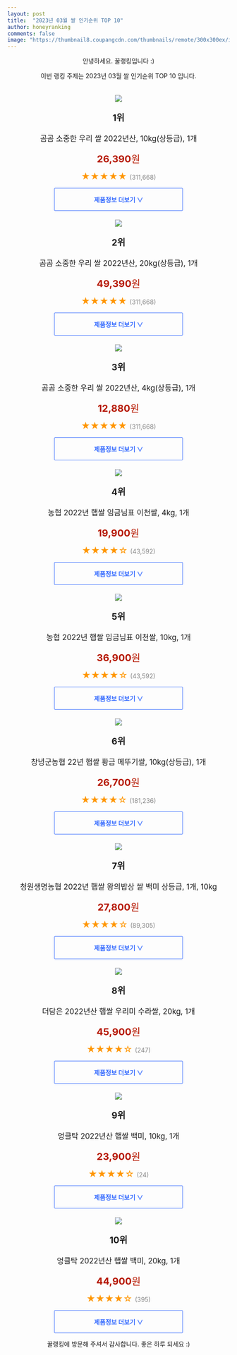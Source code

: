 ```yaml
---
layout: post
title:  "2023년 03월 쌀 인기순위 TOP 10"
author: honeyranking
comments: false
image: "https://thumbnail8.coupangcdn.com/thumbnails/remote/300x300ex/image/retail/images/5888952002116956-95a39f27-dc94-4e7c-8bd6-8016538325b4.jpg"
---
```

<p style="text-align: center;">안녕하세요. 꿀랭킹입니다 :)</p>
<p style="text-align: center;">이번 랭킹 주제는 2023년 03월 쌀 인기순위 TOP 10 입니다.</p><center><img src="https://thumbnail8.coupangcdn.com/thumbnails/remote/300x300ex/image/retail/images/5888952002116956-95a39f27-dc94-4e7c-8bd6-8016538325b4.jpg" style="margin-top:20px" /></center><p style="text-align: center; font-size: 20px"><b>1위</b></p><p style="text-align: center; font-size: 17px">곰곰 소중한 우리 쌀 2022년산, 10kg(상등급), 1개</p><p style="text-align: center;"><span style="color: #b61800; font-size: 22px;"><b>26,390</b>원</span></p><p style="text-align: center;"><span style="color: #ff9600; font-size: 20px;">★★★★★ </span><span style="color: #878787;">(311,668)</span></p><center><a href="https://link.coupang.com/a/SRleE"><div style="font-size: 14px; display: inline-block; padding: 15px 90px; color: #346aff; border-radius: 2px; border: 1px solid #346aff; cursor: pointer;"><b>제품정보 더보기 &or;</b></div></a></center><center><img src="https://thumbnail10.coupangcdn.com/thumbnails/remote/300x300ex/image/retail/images/6505473710356291-6dfa4c6b-b8d2-403b-a18a-484e557d2b76.jpg" style="margin-top:20px" /></center><p style="text-align: center; font-size: 20px"><b>2위</b></p><p style="text-align: center; font-size: 17px">곰곰 소중한 우리 쌀 2022년산, 20kg(상등급), 1개</p><p style="text-align: center;"><span style="color: #b61800; font-size: 22px;"><b>49,390</b>원</span></p><p style="text-align: center;"><span style="color: #ff9600; font-size: 20px;">★★★★★ </span><span style="color: #878787;">(311,668)</span></p><center><a href="https://link.coupang.com/a/SRleG"><div style="font-size: 14px; display: inline-block; padding: 15px 90px; color: #346aff; border-radius: 2px; border: 1px solid #346aff; cursor: pointer;"><b>제품정보 더보기 &or;</b></div></a></center><center><img src="https://thumbnail7.coupangcdn.com/thumbnails/remote/300x300ex/image/product/image/vendoritem/2018/12/26/4200250076/bd4e393b-df99-4810-9717-cdd1c06743ec.jpg" style="margin-top:20px" /></center><p style="text-align: center; font-size: 20px"><b>3위</b></p><p style="text-align: center; font-size: 17px">곰곰 소중한 우리 쌀 2022년산, 4kg(상등급), 1개</p><p style="text-align: center;"><span style="color: #b61800; font-size: 22px;"><b>12,880</b>원</span></p><p style="text-align: center;"><span style="color: #ff9600; font-size: 20px;">★★★★★ </span><span style="color: #878787;">(311,668)</span></p><center><a href="https://link.coupang.com/a/SRleH"><div style="font-size: 14px; display: inline-block; padding: 15px 90px; color: #346aff; border-radius: 2px; border: 1px solid #346aff; cursor: pointer;"><b>제품정보 더보기 &or;</b></div></a></center><center><img src="https://thumbnail7.coupangcdn.com/thumbnails/remote/300x300ex/image/retail/images/8841072789958586-0cdeba42-090a-4f78-acff-6de5336931bc.jpg" style="margin-top:20px" /></center><p style="text-align: center; font-size: 20px"><b>4위</b></p><p style="text-align: center; font-size: 17px">농협 2022년 햅쌀 임금님표 이천쌀, 4kg, 1개</p><p style="text-align: center;"><span style="color: #b61800; font-size: 22px;"><b>19,900</b>원</span></p><p style="text-align: center;"><span style="color: #ff9600; font-size: 20px;">★★★★☆ </span><span style="color: #878787;">(43,592)</span></p><center><a href="https://link.coupang.com/a/SRleK"><div style="font-size: 14px; display: inline-block; padding: 15px 90px; color: #346aff; border-radius: 2px; border: 1px solid #346aff; cursor: pointer;"><b>제품정보 더보기 &or;</b></div></a></center><center><img src="https://thumbnail8.coupangcdn.com/thumbnails/remote/300x300ex/image/retail/images/8841707962109198-cb792a3e-1908-4242-818d-4963d76a04ef.jpg" style="margin-top:20px" /></center><p style="text-align: center; font-size: 20px"><b>5위</b></p><p style="text-align: center; font-size: 17px">농협 2022년 햅쌀 임금님표 이천쌀, 10kg, 1개</p><p style="text-align: center;"><span style="color: #b61800; font-size: 22px;"><b>36,900</b>원</span></p><p style="text-align: center;"><span style="color: #ff9600; font-size: 20px;">★★★★☆ </span><span style="color: #878787;">(43,592)</span></p><center><a href="https://link.coupang.com/a/SRleM"><div style="font-size: 14px; display: inline-block; padding: 15px 90px; color: #346aff; border-radius: 2px; border: 1px solid #346aff; cursor: pointer;"><b>제품정보 더보기 &or;</b></div></a></center><center><img src="https://thumbnail6.coupangcdn.com/thumbnails/remote/300x300ex/image/retail/images/9107459546887887-25a2ce7f-bfb7-4b36-8876-634e1c397b51.jpg" style="margin-top:20px" /></center><p style="text-align: center; font-size: 20px"><b>6위</b></p><p style="text-align: center; font-size: 17px">창녕군농협 22년 햅쌀 황금 메뚜기쌀, 10kg(상등급), 1개</p><p style="text-align: center;"><span style="color: #b61800; font-size: 22px;"><b>26,700</b>원</span></p><p style="text-align: center;"><span style="color: #ff9600; font-size: 20px;">★★★★☆ </span><span style="color: #878787;">(181,236)</span></p><center><a href="https://link.coupang.com/a/SRleO"><div style="font-size: 14px; display: inline-block; padding: 15px 90px; color: #346aff; border-radius: 2px; border: 1px solid #346aff; cursor: pointer;"><b>제품정보 더보기 &or;</b></div></a></center><center><img src="https://thumbnail7.coupangcdn.com/thumbnails/remote/300x300ex/image/retail/images/7790901357597794-14829ba0-a548-4a9a-9db7-2251ccc25750.jpg" style="margin-top:20px" /></center><p style="text-align: center; font-size: 20px"><b>7위</b></p><p style="text-align: center; font-size: 17px">청원생명농협 2022년 햅쌀 왕의밥상 쌀 백미 상등급, 1개, 10kg</p><p style="text-align: center;"><span style="color: #b61800; font-size: 22px;"><b>27,800</b>원</span></p><p style="text-align: center;"><span style="color: #ff9600; font-size: 20px;">★★★★☆ </span><span style="color: #878787;">(89,305)</span></p><center><a href="https://link.coupang.com/a/SRleP"><div style="font-size: 14px; display: inline-block; padding: 15px 90px; color: #346aff; border-radius: 2px; border: 1px solid #346aff; cursor: pointer;"><b>제품정보 더보기 &or;</b></div></a></center><center><img src="https://thumbnail8.coupangcdn.com/thumbnails/remote/300x300ex/image/retail/images/2360749576646158-bfcdbe08-f5a5-426c-8157-7421aa6c1e67.jpg" style="margin-top:20px" /></center><p style="text-align: center; font-size: 20px"><b>8위</b></p><p style="text-align: center; font-size: 17px">더담은 2022년산 햅쌀 우리미 수라쌀, 20kg, 1개</p><p style="text-align: center;"><span style="color: #b61800; font-size: 22px;"><b>45,900</b>원</span></p><p style="text-align: center;"><span style="color: #ff9600; font-size: 20px;">★★★★☆ </span><span style="color: #878787;">(247)</span></p><center><a href="https://www.coupang.com/vp/products/6558866850?itemId=14674803632&q=%EC%8C%80&sourceType=search&searchId=14996b291ba9405ebea0358e8d57b73e"><div style="font-size: 14px; display: inline-block; padding: 15px 90px; color: #346aff; border-radius: 2px; border: 1px solid #346aff; cursor: pointer;"><b>제품정보 더보기 &or;</b></div></a></center><center><img src="https://thumbnail9.coupangcdn.com/thumbnails/remote/300x300ex/image/retail/images/531817370762945-4701bfa5-3e3d-4bbd-8a6c-a038ae4d30d1.jpg" style="margin-top:20px" /></center><p style="text-align: center; font-size: 20px"><b>9위</b></p><p style="text-align: center; font-size: 17px">엉클탁 2022년산 햅쌀 백미, 10kg, 1개</p><p style="text-align: center;"><span style="color: #b61800; font-size: 22px;"><b>23,900</b>원</span></p><p style="text-align: center;"><span style="color: #ff9600; font-size: 20px;">★★★★☆ </span><span style="color: #878787;">(24)</span></p><center><a href="https://www.coupang.com/vp/products/5964765065?itemId=10700115373&q=%EC%8C%80&sourceType=search&searchId=14996b291ba9405ebea0358e8d57b73e"><div style="font-size: 14px; display: inline-block; padding: 15px 90px; color: #346aff; border-radius: 2px; border: 1px solid #346aff; cursor: pointer;"><b>제품정보 더보기 &or;</b></div></a></center><center><img src="https://thumbnail6.coupangcdn.com/thumbnails/remote/300x300ex/image/retail/images/7375905297150848-bbe8372a-ae13-47ee-bcdc-52ae1f8b8bc3.jpg" style="margin-top:20px" /></center><p style="text-align: center; font-size: 20px"><b>10위</b></p><p style="text-align: center; font-size: 17px">엉클탁 2022년산 햅쌀 백미, 20kg, 1개</p><p style="text-align: center;"><span style="color: #b61800; font-size: 22px;"><b>44,900</b>원</span></p><p style="text-align: center;"><span style="color: #ff9600; font-size: 20px;">★★★★☆ </span><span style="color: #878787;">(395)</span></p><center><a href="https://www.coupang.com/vp/products/5964765625?itemId=10700118251&q=%EC%8C%80&sourceType=search&searchId=14996b291ba9405ebea0358e8d57b73e"><div style="font-size: 14px; display: inline-block; padding: 15px 90px; color: #346aff; border-radius: 2px; border: 1px solid #346aff; cursor: pointer;"><b>제품정보 더보기 &or;</b></div></a></center><p style="text-align: center;">꿀랭킹에 방문해 주셔서 감사합니다. 좋은 하루 되세요 :)</p>